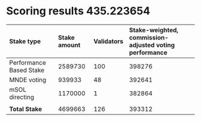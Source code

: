 # Scoring results 435.223654

| Stake type              | Stake amount | Validators | Stake-weighted, commission-adjusted voting performance |
|:------------------------|:-------------|:-----------|:-------------------------------------------------------|
| Performance Based Stake | 2589730      | 100        | 398276                                                 |
| MNDE voting             | 939933       | 48         | 392641                                                 |
| mSOL directing          | 1170000      | 1          | 382864                                                 |
|                         |              |            |                                                        |
| **Total Stake**         | 4699663      | 126        | 393312                                                 |
